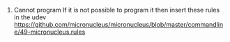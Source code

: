 1) Cannot program
   If it is not possible to program it then insert these rules in the udev
   https://github.com/micronucleus/micronucleus/blob/master/commandline/49-micronucleus.rules